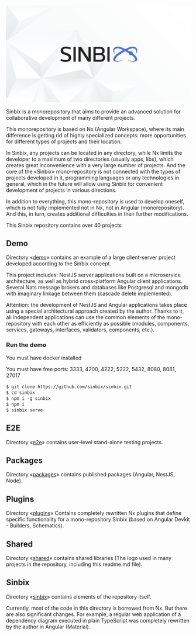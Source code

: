 <!-- # ![Logo](shared/public/logo/logo-preview.jpeg) -->

<img src="/shared/public/logo/logo-preview.jpeg" alt="Sinbix">

Sinbix is ​​a monorepository that aims to provide an advanced solution for collaborative development of many different projects.

This monorepository is based on Nx (Angular Workspace), where its main difference is getting rid of highly specialized concepts: more opportunities for different types of projects and their location.

In Sinbix, any projects can be located in any directory, while Nx limits the developer to a maximum of two directories (usually apps, libs), which creates great inconvenience with a very large number of projects. And the core of the «Sinbix» mono-repository is not connected with the types of projects developed in it, programming languages ​​or any technologies in general, which in the future will allow using Sinbix for convenient development of projects in various directions.

In addition to everything, this mono-repository is used to develop oneself, which is not fully implemented not in Nx, not in Angular (monorepository). And this, in turn, creates additional difficulties in their further modifications.

This Sinbix repository contains over 40 projects

## Demo

Directory «[demo](demo)» сontains an example of a large client-server project developed according to the Sinbix concept.

This project includes: NestJS server applications built on a microservice architecture, as well as hybrid cross-platform Angular client applications. Several Nats message brokers and databases like Postgresql and mongodb with imaginary linkage between them (сascade delete implemented).

Attention: the development of NestJS and Angular applications takes place using a special architectural approach created by the author. Thanks to it, all independent applications can use the common elements of the mono-repository with each other as efficiently as possible (modules, components, services, gateways, interfaces, validators, components, etc.).

### Run the demo

You must have docker installed

You must have free ports: 3333, 4200, 4222, 5222, 5432, 8080, 8081, 27017

```
$ git clone https://github.com/sinbix/sinbix.git
$ cd sinbix
$ npm i -g sinbix
$ npm i
$ sinbix serve
```

## E2E

Directory «[e2e](e2e)» contains user-level stand-alone testing projects.

## Packages

Directory «[packages](packages)» contains published packages (Angular, NestJS, Node).

## Plugins

Directory «[plugins](plugins)» Contains completely rewritten Nx plugins that define specific functionality for a mono-repository Sinbix (based on Angular Devkit - Builders, Schematics).

## Shared

Directory «[shared](shared)» contains shared libraries (The logo used in many projects in the repository, including this readme.md file).

## Sinbix

Directory «[sinbix](sinbix)» contains elements of the repository itself.

Currently, most of the code in this directory is borrowed from Nx. But there are also significant changes. For example, a regular web application of a dependency diagram executed in plain TypeScript was completely rewritten by the author in Angular (Material).
